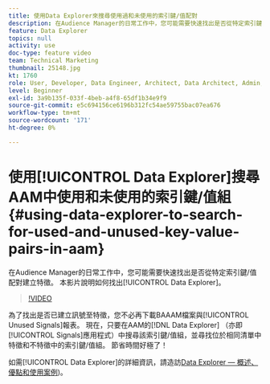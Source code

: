 ```yaml
---
title: 使用Data Explorer來搜尋使用過和未使用的索引鍵/值配對
description: 在Audience Manager的日常工作中，您可能需要快速找出是否從特定索引鍵/值配對建立特徵。 本影片說明如何使用Data Explorer來瞭解。
feature: Data Explorer
topics: null
activity: use
doc-type: feature video
team: Technical Marketing
thumbnail: 25148.jpg
kt: 1760
role: User, Developer, Data Engineer, Architect, Data Architect, Admin, Leader
level: Beginner
exl-id: 3a9b135f-033f-4beb-a4f8-65df1b34e9f9
source-git-commit: e5c694156ce6196b312fc54ae59755bac07ea676
workflow-type: tm+mt
source-wordcount: '171'
ht-degree: 0%

---
```


# 使用[!UICONTROL Data Explorer]搜尋AAM中使用和未使用的索引鍵/值組 {#using-data-explorer-to-search-for-used-and-unused-key-value-pairs-in-aam}

在Audience Manager的日常工作中，您可能需要快速找出是否從特定索引鍵/值配對建立特徵。 本影片說明如何找出[!UICONTROL Data Explorer]。

>[!VIDEO](https://video.tv.adobe.com/v/25148/?quality=12)

為了找出是否已建立訊號至特徵，您不必再下載BAAAM檔案與[!UICONTROL Unused Signals]報表。 現在，只要在AAM的[!DNL Data Explorer] （亦即[!UICONTROL Signals]應用程式）中搜尋該索引鍵/值組，並尋找位於相同清單中特徵和不特徵中的索引鍵/值組。 節省時間好極了！

如需[!UICONTROL Data Explorer]的詳細資訊，請造訪[Data Explorer — 概述、優點和使用案例](https://experienceleague.adobe.com/docs/audience-manager/user-guide/features/data-explorer/data-explorer-overview.html?lang=en))。
